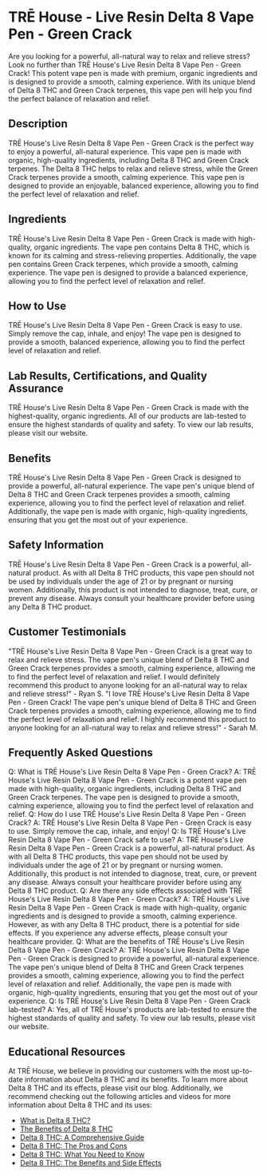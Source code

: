 # TRĒ House - Live Resin Delta 8 Vape Pen - Green Crack
Are you looking for a powerful, all-natural way to relax and relieve stress? Look no further than TRĒ House's Live Resin Delta 8 Vape Pen - Green Crack! This potent vape pen is made with premium, organic ingredients and is designed to provide a smooth, calming experience. With its unique blend of Delta 8 THC and Green Crack terpenes, this vape pen will help you find the perfect balance of relaxation and relief.
## Description
TRĒ House's Live Resin Delta 8 Vape Pen - Green Crack is the perfect way to enjoy a powerful, all-natural experience. This vape pen is made with organic, high-quality ingredients, including Delta 8 THC and Green Crack terpenes. The Delta 8 THC helps to relax and relieve stress, while the Green Crack terpenes provide a smooth, calming experience. This vape pen is designed to provide an enjoyable, balanced experience, allowing you to find the perfect level of relaxation and relief.
## Ingredients
TRĒ House's Live Resin Delta 8 Vape Pen - Green Crack is made with high-quality, organic ingredients. The vape pen contains Delta 8 THC, which is known for its calming and stress-relieving properties. Additionally, the vape pen contains Green Crack terpenes, which provide a smooth, calming experience. The vape pen is designed to provide a balanced experience, allowing you to find the perfect level of relaxation and relief.
## How to Use
TRĒ House's Live Resin Delta 8 Vape Pen - Green Crack is easy to use. Simply remove the cap, inhale, and enjoy! The vape pen is designed to provide a smooth, balanced experience, allowing you to find the perfect level of relaxation and relief.
## Lab Results, Certifications, and Quality Assurance
TRĒ House's Live Resin Delta 8 Vape Pen - Green Crack is made with the highest-quality, organic ingredients. All of our products are lab-tested to ensure the highest standards of quality and safety. To view our lab results, please visit our website.
## Benefits
TRĒ House's Live Resin Delta 8 Vape Pen - Green Crack is designed to provide a powerful, all-natural experience. The vape pen's unique blend of Delta 8 THC and Green Crack terpenes provides a smooth, calming experience, allowing you to find the perfect level of relaxation and relief. Additionally, the vape pen is made with organic, high-quality ingredients, ensuring that you get the most out of your experience.
## Safety Information
TRĒ House's Live Resin Delta 8 Vape Pen - Green Crack is a powerful, all-natural product. As with all Delta 8 THC products, this vape pen should not be used by individuals under the age of 21 or by pregnant or nursing women. Additionally, this product is not intended to diagnose, treat, cure, or prevent any disease. Always consult your healthcare provider before using any Delta 8 THC product.
## Customer Testimonials
"TRĒ House's Live Resin Delta 8 Vape Pen - Green Crack is a great way to relax and relieve stress. The vape pen's unique blend of Delta 8 THC and Green Crack terpenes provides a smooth, calming experience, allowing me to find the perfect level of relaxation and relief. I would definitely recommend this product to anyone looking for an all-natural way to relax and relieve stress!" - Ryan S.
"I love TRĒ House's Live Resin Delta 8 Vape Pen - Green Crack! The vape pen's unique blend of Delta 8 THC and Green Crack terpenes provides a smooth, calming experience, allowing me to find the perfect level of relaxation and relief. I highly recommend this product to anyone looking for an all-natural way to relax and relieve stress!" - Sarah M.
## Frequently Asked Questions
Q: What is TRĒ House's Live Resin Delta 8 Vape Pen - Green Crack? 
A: TRĒ House's Live Resin Delta 8 Vape Pen - Green Crack is a potent vape pen made with high-quality, organic ingredients, including Delta 8 THC and Green Crack terpenes. The vape pen is designed to provide a smooth, calming experience, allowing you to find the perfect level of relaxation and relief.
Q: How do I use TRĒ House's Live Resin Delta 8 Vape Pen - Green Crack?
A: TRĒ House's Live Resin Delta 8 Vape Pen - Green Crack is easy to use. Simply remove the cap, inhale, and enjoy!
Q: Is TRĒ House's Live Resin Delta 8 Vape Pen - Green Crack safe to use?
A: TRĒ House's Live Resin Delta 8 Vape Pen - Green Crack is a powerful, all-natural product. As with all Delta 8 THC products, this vape pen should not be used by individuals under the age of 21 or by pregnant or nursing women. Additionally, this product is not intended to diagnose, treat, cure, or prevent any disease. Always consult your healthcare provider before using any Delta 8 THC product.
Q: Are there any side effects associated with TRĒ House's Live Resin Delta 8 Vape Pen - Green Crack?
A: TRĒ House's Live Resin Delta 8 Vape Pen - Green Crack is made with high-quality, organic ingredients and is designed to provide a smooth, calming experience. However, as with any Delta 8 THC product, there is a potential for side effects. If you experience any adverse effects, please consult your healthcare provider.
Q: What are the benefits of TRĒ House's Live Resin Delta 8 Vape Pen - Green Crack?
A: TRĒ House's Live Resin Delta 8 Vape Pen - Green Crack is designed to provide a powerful, all-natural experience. The vape pen's unique blend of Delta 8 THC and Green Crack terpenes provides a smooth, calming experience, allowing you to find the perfect level of relaxation and relief. Additionally, the vape pen is made with organic, high-quality ingredients, ensuring that you get the most out of your experience.
Q: Is TRĒ House's Live Resin Delta 8 Vape Pen - Green Crack lab-tested?
A: Yes, all of TRĒ House's products are lab-tested to ensure the highest standards of quality and safety. To view our lab results, please visit our website.
## Educational Resources
At TRĒ House, we believe in providing our customers with the most up-to-date information about Delta 8 THC and its benefits. To learn more about Delta 8 THC and its effects, please visit our blog. Additionally, we recommend checking out the following articles and videos for more information about Delta 8 THC and its uses: 
- [What is Delta 8 THC?](https://www.trehousecbd.com/blogs/news/what-is-delta-8-thc)
- [The Benefits of Delta 8 THC](https://www.trehousecbd.com/blogs/news/the-benefits-of-delta-8-thc)
- [Delta 8 THC: A Comprehensive Guide](https://www.trehousecbd.com/blogs/news/delta-8-thc-a-comprehensive-guide)
- [Delta 8 THC: The Pros and Cons](https://www.trehousecbd.com/blogs/news/delta-8-thc-the-pros-and-cons)
- [Delta 8 THC: What You Need to Know](https://www.youtube.com/watch?v=iJ1T0h3XZJU)
- [Delta 8 THC: The Benefits and Side Effects](https://www.youtube.com/watch?v=Y8LjhjQX8e4)